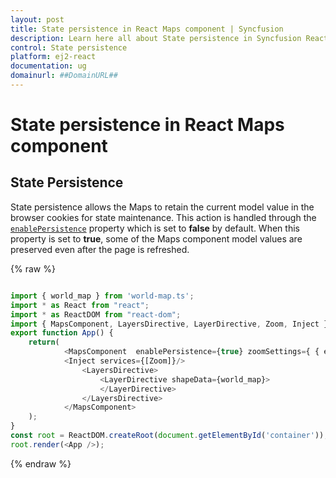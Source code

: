 ```yaml
---
layout: post
title: State persistence in React Maps component | Syncfusion
description: Learn here all about State persistence in Syncfusion React Maps component of Syncfusion Essential JS 2 and more.
control: State persistence 
platform: ej2-react
documentation: ug
domainurl: ##DomainURL##
---
```


# State persistence in React Maps component

## State Persistence

State persistence allows the Maps to retain the current model value in the browser cookies for state maintenance. This action is handled through the [`enablePersistence`](https://ej2.syncfusion.com/react/documentation/api/maps/#enablepersistence) property which is set to **false** by default. When this property is set to **true**, some of the Maps component model values are preserved even after the page is refreshed.

{% raw %}

```ts

import { world_map } from 'world-map.ts';
import * as React from "react";
import * as ReactDOM from "react-dom";
import { MapsComponent, LayersDirective, LayerDirective, Zoom, Inject } from '@syncfusion/ej2-react-maps';
export function App() {
    return(
            <MapsComponent  enablePersistence={true} zoomSettings={ { enable: true } }>
            <Inject services={[Zoom]}/>
                <LayersDirective>
                    <LayerDirective shapeData={world_map}>
                    </LayerDirective>
                </LayersDirective>
            </MapsComponent>
    );
}
const root = ReactDOM.createRoot(document.getElementById('container'));
root.render(<App />);


```
{% endraw %}